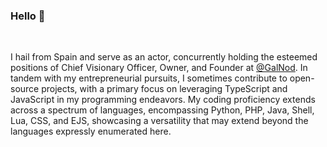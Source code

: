 ### Hello 👋

<br>

I hail from Spain and serve as an actor, concurrently holding the esteemed positions of Chief Visionary Officer, Owner, and Founder at [@GalNod](https://www.galnod.com). In tandem with my entrepreneurial pursuits, I sometimes contribute to open-source projects, with a primary focus on leveraging TypeScript and JavaScript in my programming endeavors. My coding proficiency extends across a spectrum of languages, encompassing Python, PHP, Java, Shell, Lua, CSS, and EJS, showcasing a versatility that may extend beyond the languages expressly enumerated here.
